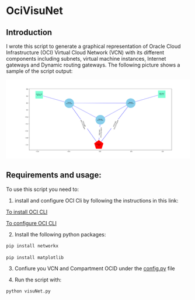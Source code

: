 # OciVisuNet
## Introduction
I wrote this script to generate a graphical representation of Oracle Cloud Infrastructure (OCI) Virtual Cloud Network (VCN) with its different components including subnets, virtual machine instances, Internet gateways and Dynamic routing gateways. The following picture shows a sample of the script output:

![alt text](Figure_1-1.png "Description goes here")

## Requirements and usage:
To use this script you need to:

1. install and configure OCI Cli by following the instructions in this link:

[To install OCI CLI](https://github.com/oracle/oci-cli)

[To configure OCI CLI](https://docs.us-phoenix-1.oraclecloud.com/Content/API/SDKDocs/cliconfigure.htm)

2. Install the following python packages:
```
pip install networkx

pip install matplotlib
```

3. Confiure you VCN and Compartment OCID under the [config.py](https://github.com/aabujoda/OciVisuNet/blob/master/config.py) file

4. Run the script with:

```
python visuNet.py
```

